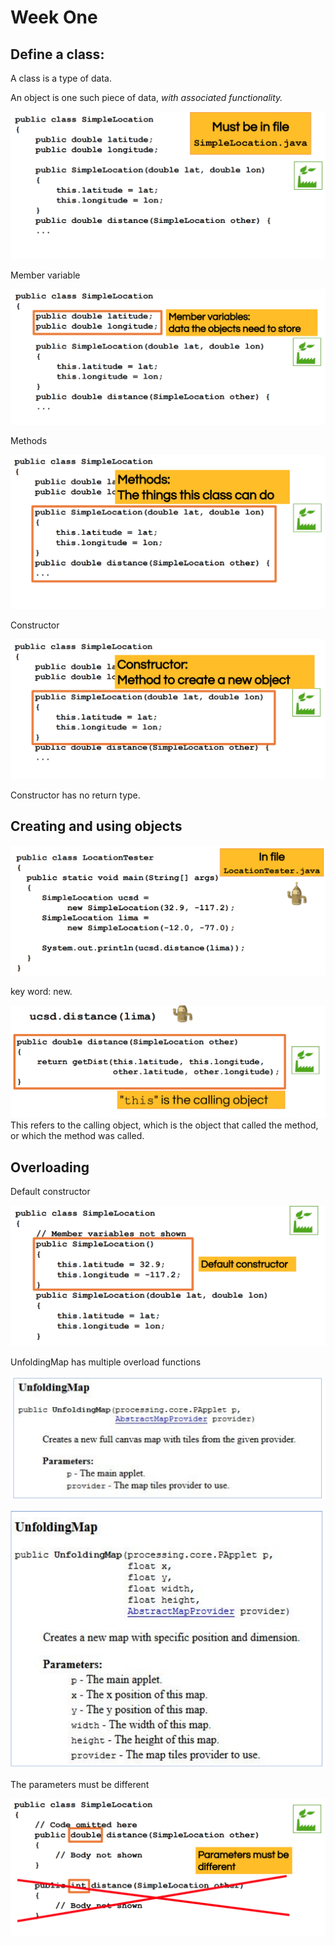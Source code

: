 # Week One

## Define a class:

A class is a type of data.

An object is one such piece of data, *with associated functionality.*

![Defining a class](images/simp1.png)

Member variable

![Member variable](images/simp2.png)

Methods

![Methods](images/simp3.png)

Constructor

![Constructor](images/simp4.png)

Constructor has no return type.

## Creating and using objects

![Test](images/simp5.png)

key word: new.

![This](images/simp6.png)
This refers to the calling object, which is the object that called the method, or which the method was called.

## Overloading

Default constructor

![Default](images/overload1.png)

UnfoldingMap has multiple overload functions

![Overload](images/overload2.png)

![Overload](images/overload3.png)

The parameters must be different

![parameter](images/overload4.png)
